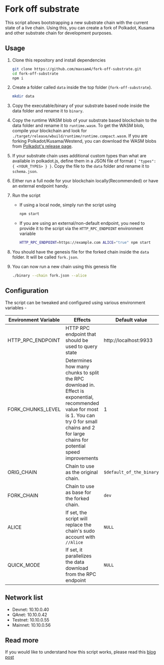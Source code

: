 # Fork off substrate

This script allows bootstrapping a new substrate chain with the current state of a live chain. Using this, you can create a fork of Polkadot, Kusama and other substrate chain for development purposes.

## Usage

1. Clone this repository and install dependencies

   ```bash
   git clone https://github.com/maxsam4/fork-off-substrate.git
   cd fork-off-substrate
   npm i
   ```

2. Create a folder called `data` inside the top folder (`fork-off-substrate`).

   ```bash
   mkdir data
   ```

3. Copy the executable/binary of your substrate based node inside the data folder and rename it to `binary`.

4. Copy the runtime WASM blob of your substrate based blockchain to the data folder and rename it to `runtime.wasm`. To get the WASM blob, compile your blockchain and look for `./target/release/wbuild/runtime/runtime.compact.wasm`. If you are forking Polkadot/Kusama/Westend, you can download the WASM blobs from [Polkadot's release page](https://github.com/paritytech/polkadot/releases).

5. If your substrate chain uses additional custom types than what are available in polkadot.js, define them in a JSON file of format `{ "types": { <YOUR_TYPES> } }`. Copy the file to the `data` folder and rename it to `schema.json`.

6. Either run a full node for your blockchain locally(Recommended) or have an external endpoint handy.

7. Run the script

   - If using a local node, simply run the script using

     ```bash
     npm start
     ```

   - If you are using an external/non-default endpoint, you need to provide it to the script via the `HTTP_RPC_ENDPOINT` environment variable

     ```bash
     HTTP_RPC_ENDPOINT=https://example.com ALICE="true" npm start
     ```

8. You should have the genesis file for the forked chain inside the `data` folder. It will be called `fork.json`.

9. You can now run a new chain using this genesis file

   ```bash
   ./binary --chain fork.json --alice
   ```

## Configuration

The script can be tweaked and configured using various environment variables -

| Environment Variable | Effects                                                                                                                                                                                                 | Default value            |
| -------------------- | ------------------------------------------------------------------------------------------------------------------------------------------------------------------------------------------------------- | ------------------------ |
| HTTP_RPC_ENDPOINT    | HTTP RPC endpoint that should be used to query state                                                                                                                                                    | http://localhost:9933    |
| FORK_CHUNKS_LEVEL    | Determines how many chunks to split the RPC download in. Effect is exponential, recommended value for most is 1. You can try 0 for small chains and 2 for large chains for potential speed improvements | 1                        |
| ORIG_CHAIN           | Chain to use as the original chain.                                                                                                                                                                     | `$default_of_the_binary` |
| FORK_CHAIN           | Chain to use as base for the forked chain.                                                                                                                                                              | `dev`                    |
| ALICE                | If set, the script will replace the chain's sudo account with `//Alice`                                                                                                                                 | `NULL`                   |
| QUICK_MODE           | If set, it parallelizes the data download from the RPC endpoint                                                                                                                                         | `NULL`                   |
## Network list

- Devnet: 10.10.0.40
- QAnet: 10.10.0.42
- Testnet: 10.10.0.55
- Mainnet: 10.10.0.56

## Read more

If you would like to understand how this script works, please read this [blog post](https://mudit.blog/fork-substrate-blockchain/)
